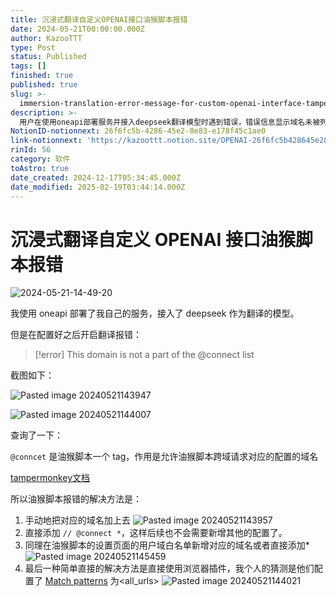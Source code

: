 ```yaml
---
title: 沉浸式翻译自定义OPENAI接口油猴脚本报错
date: 2024-05-21T00:00:00.000Z
author: KazooTTT
type: Post
status: Published
tags: []
finished: true
published: true
slug: >-
  immersion-translation-error-message-for-custom-openai-interface-tampermonkey-script
description: >-
  用户在使用oneapi部署服务并接入deepseek翻译模型时遇到错误，错误信息显示域名未被列入@connect列表。通过查询，了解到@connect是油猴脚本的一个标签，用于允许脚本跨域请求特定配置的域名。解决方法包括手动添加域名到@connect列表、使用通配符*简化配置、在油猴脚本设置中添加域名到用户域白名单，或使用浏览器插件直接配置匹配所有URL的模式。
NotionID-notionnext: 26f6fc5b-4286-45e2-8e83-e178f45c1ae0
link-notionnext: 'https://kazoottt.notion.site/OPENAI-26f6fc5b428645e28e83e178f45c1ae0'
rinId: 56
category: 软件
toAstro: true
date_created: 2024-12-17T05:34:45.000Z
date_modified: 2025-02-19T03:44:14.000Z
---
```


# 沉浸式翻译自定义 OPENAI 接口油猴脚本报错

![2024-05-21-14-49-20](<https://pictures.kazoottt.top/2024/05/20240521-fa1b5c533f1a6add598bd6932e90d4ac.jpeg>)

我使用 oneapi 部署了我自己的服务，接入了 deepseek 作为翻译的模型。

但是在配置好之后开启翻译报错：

> [!error]
> This domain is not a part of the @connect list

截图如下：

![Pasted image 20240521143947](<https://pictures.kazoottt.top/2024/05/20240521-4afdaf59e2ef214c9de620a80588f8a3.png>)

![Pasted image 20240521144007](<https://pictures.kazoottt.top/2024/05/20240521-0b725e59786d21cd9c0bbf7b005952ff.png>)

查询了一下：

`@conncet` 是油猴脚本一个 tag，作用是允许油猴脚本跨域请求对应的配置的域名

[tampermonkey文档](<https://www.tampermonkey.net/documentation.php#meta:connect>)

所以油猴脚本报错的解决方法是：

1. 手动地把对应的域名加上去
   ![Pasted image 20240521143957](<https://pictures.kazoottt.top/2024/05/20240521-38f1a6ea2cef12713a626f1c484f163a.png>)
2. 直接添加 `// @connect *`，这样后续也不会需要新增其他的配置了。
3. 同理在油猴脚本的设置页面的用户域白名单新增对应的域名或者直接添加\* ![Pasted image 20240521145459](<https://pictures.kazoottt.top/2024/05/20240521-ec4ad5c0568ad651c2e230670f3ab535.png>)
4. 最后一种简单直接的解决方法是直接使用浏览器插件，我个人的猜测是他们配置了 [Match patterns](<https://developer.chrome.com/docs/extensions/develop/concepts/match-patterns>) 为<all_urls>
   ![Pasted image 20240521144021](<https://pictures.kazoottt.top/2024/05/20240521-a680cd664710c0c8cf7e627fc49f4cf7.png>)
